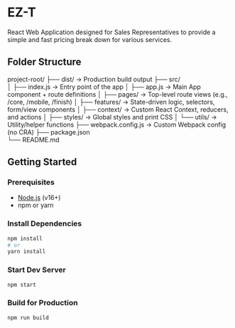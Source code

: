 # EZ-T

React Web Application designed for Sales Representatives to provide a simple and fast pricing break down for various services.

## Folder Structure

project-root/
├── dist/               → Production build output
├── src/                
│   ├── index.js        → Entry point of the app
│   ├── app.js          → Main App component + route definitions
│   ├── pages/          → Top-level route views (e.g., /core, /mobile, /finish)
│   ├── features/       → State-driven logic, selectors, form/view components
│   ├── context/        → Custom React Context, reducers, and actions
│   ├── styles/         → Global styles and print CSS
│   └── utils/          → Utility/helper functions
├── webpack.config.js   → Custom Webpack config (no CRA)
├── package.json        
└── README.md

## Getting Started

### Prerequisites

- [Node.js](https://nodejs.org/) (v16+)
- npm or yarn

### Install Dependencies

```bash
npm install
# or
yarn install
```
### Start Dev Server

```bash
npm start
```

### Build for Production

```bash
npm run build
```